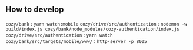 How to develop
--------------

`cozy/bank` : `yarn watch:mobile`
`cozy/drive/src/authentication` : `nodemon -w build/index.js cozy/bank/node_modules/cozy-authentication/index.js`
`cozy/drive/src/authentication` : `yarn watch`
`cozy/bank/src/targets/mobile/www/` : `http-server -p 8005`
